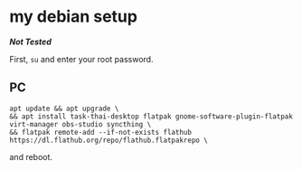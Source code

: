 # my debian setup

***Not Tested***

First,
`su`
and enter your root password.

## PC
```
apt update && apt upgrade \
&& apt install task-thai-desktop flatpak gnome-software-plugin-flatpak virt-manager obs-studio syncthing \
&& flatpak remote-add --if-not-exists flathub https://dl.flathub.org/repo/flathub.flatpakrepo \
```
and reboot.
